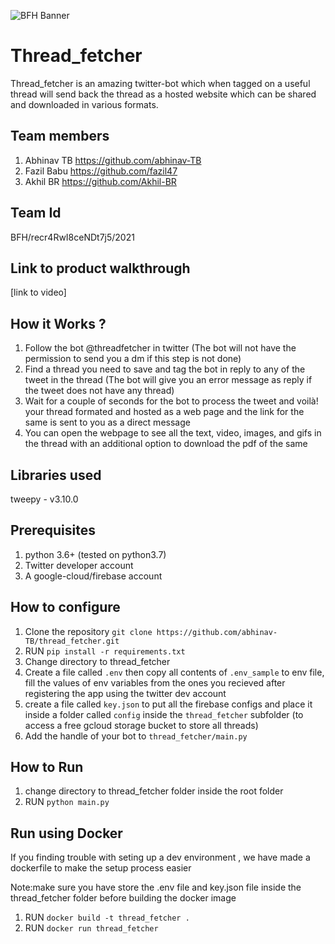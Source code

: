 ![BFH Banner](https://trello-attachments.s3.amazonaws.com/542e9c6316504d5797afbfb9/542e9c6316504d5797afbfc1/39dee8d993841943b5723510ce663233/Frame_19.png)
# Thread_fetcher
Thread_fetcher is an amazing twitter-bot which when tagged on a useful thread will send back the thread as a hosted website which can be shared and downloaded in various formats.
## Team members
1. Abhinav TB https://github.com/abhinav-TB
2. Fazil Babu https://github.com/fazil47
3. Akhil BR https://github.com/Akhil-BR
## Team Id
 BFH/recr4RwI8ceNDt7j5/2021
## Link to product walkthrough
 [link to video]
## How it Works ?
1. Follow the bot @threadfetcher in twitter (The bot will not have the permission to send you a dm if this step is not done)
2. Find a thread you need to save and tag the bot in reply to any of the tweet in the thread (The bot will give you an error message as reply if the tweet does not have any thread)
3. Wait for a couple of seconds for the bot to process the tweet and voilà! your thread formated and hosted as a web page and the link for the same is sent to you as a direct message
4. You can open the webpage to see all the text, video, images, and gifs in the thread with an additional option to download the pdf of the same 
## Libraries used
tweepy - v3.10.0
## Prerequisites
1. python 3.6+ (tested on python3.7)
2. Twitter developer account
3. A google-cloud/firebase account
## How to configure
1. Clone the repository ```git clone https://github.com/abhinav-TB/thread_fetcher.git```
2. RUN ```pip install -r requirements.txt```
3. Change directory to thread_fetcher
4. Create a file called `.env` then copy all contents of `.env_sample` to env file, fill the values of env variables from the ones you recieved after registering the app using the twitter dev account 
5. create a file called `key.json` to put all the firebase configs and place it inside a folder called `config` inside the `thread_fetcher` subfolder (to access a free gcloud storage bucket to store all threads)
6. Add the handle of your bot to `thread_fetcher/main.py`
## How to Run
1. change directory to thread_fetcher folder inside the root folder
2. RUN ```python main.py```

## Run using Docker
If you finding trouble with seting up a dev environment , we have made a dockerfile to make the setup process easier

Note:make sure you have store the .env file and key.json file inside the thread_fetcher folder before building the docker image
1. RUN ```docker build -t thread_fetcher .```
2. RUN ```docker run thread_fetcher ```

